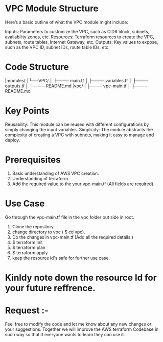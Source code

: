 # VPC Module Structure
Here’s a basic outline of what the VPC module might include:

Inputs: Parameters to customize the VPC, such as CIDR block, subnets, availability zones, etc.
Resources: Terraform resources to create the VPC, subnets, route tables, Internet Gateway, etc.
Outputs: Key values to expose, such as the VPC ID, subnet IDs, route table IDs, etc.

# Code Structure
|modules/
|   └──VPC/
│       ├──── main.tf
│       ├──── variables.tf
│       ├──── outputs.tf
│       └──── README.md
|vpc/
|  ├──── vpc-main.tf
│  ├──── README.md



# Key Points
Reusability: This module can be reused with different configurations by simply changing the input variables.
Simplicity: The module abstracts the complexity of creating a VPC with subnets, making it easy to manage and deploy.

# Prerequisites
1. Basic understanding of AWS VPC creation.
2. Understanding of terraform.
3. Add the required value to the your vpc-main.tf (All fields are required).

# Use Case
Go through the vpc-main.tf file in the vpc folder out side in root.

1. Clone the repository
2. change directory to vpc ( $ cd vpc).
3. Do the changes in vpc-main.tf (Add all the required details.)
4. $ terraform init
5. $ terraform plan
6. $ terraform apply
7. keep the resource id's safe for further use case.

# Kinldy note down the resource Id for your future reffrence.

# Request :- 
Feel free to modify the code and let me know about any new changes or your suggestions.
Together we will improve the AWS terraform Codebase in such way so that if everyone wants to learn they can use it.

